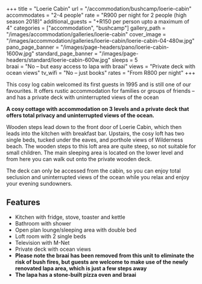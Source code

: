 +++
title = "Loerie Cabin"
url = "/accommodation/bushcamp/loerie-cabin"
accommodates = "2-4 people"
rate = "R900 per night for 2 people (high season 2018)"
additional_guests = "+R150 per person upto a maximum of 4"
categories = ["accommodation", "bushcamp"]
gallery_path = "/images/accommodation/galleries/loerie-cabin"
cover_image = "/images/accommodation/galleries/loerie-cabin/loerie-cabin-04-480w.jpg"
pano_page_banner = "/images/page-headers/pano/loerie-cabin-1600w.jpg"
standard_page_banner = "/images/page-headers/standard/loerie-cabin-600w.jpg"
sleeps = 5  
braai = "No – but easy access to lapa with braai"
views = "Private deck with ocean views"
tv_wifi = "No – just books"
rates = "From R800 per night"
+++

This cosy log cabin welcomed its first guests in 1995 and is still one of our favourites. It offers rustic accommodation for families or groups of friends – and has a private deck with uninterrupted views of the ocean
 <!--more-->
**A cosy cottage with accommodation on 3 levels and a private deck that offers total privacy and uninterrupted views of the ocean.**

Wooden steps lead down to the front door of Loerie Cabin, which then leads into the kitchen with breakfast bar. Upstairs, the cosy loft has two single beds, tucked under the eaves, and porthole views of Wilderness beach. The wooden steps to this loft area are quite steep, so not suitable for small children. The main sleeping area is located on the lower level and from here you can walk out onto the private wooden deck.

The deck can only be accessed from the cabin, so you can enjoy total seclusion and uninterrupted views of the ocean while you relax and enjoy your evening sundowners.

## Features

*   Kitchen with fridge, stove, toaster and kettle
*   Bathroom with shower
*   Open plan lounge/sleeping area with double bed
*   Loft room with 2 single beds
*   Television with M-Net
*   Private deck with ocean views
*   **Please note the braai has been removed from this unit to eliminate the risk of bush fires, but guests are welcome to make use of the newly renovated lapa area, which is just a few steps away**
*   **The lapa has a stone-built pizza oven and braai**